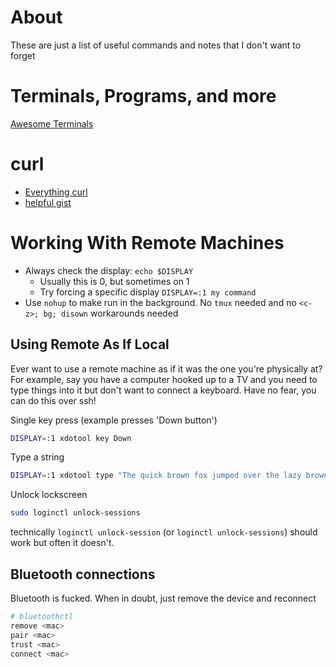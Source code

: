 # About
These are just a list of useful commands and notes that I don't want to forget

# Terminals, Programs, and more
[Awesome Terminals](https://github.com/cdleon/awesome-terminals)

# curl
- [Everything curl](https://everything.curl.dev/index.html)
- [helpful gist](https://gist.github.com/subfuzion/08c5d85437d5d4f00e58)

# Working With Remote Machines
- Always check the display: `echo $DISPLAY`
    - Usually this is 0, but sometimes on 1
    - Try forcing a specific display `DISPLAY=:1 my command`
- Use `nohup` to make run in the background. No `tmux` needed and no `<c-z>; bg;
disown` workarounds needed

## Using Remote As If Local
Ever want to use a remote machine as if it was the one you're physically at?
For example, say you have a computer hooked up to a TV and you need to type
things into it but don't want to connect a keyboard.
Have no fear, you can do this over ssh!

Single key press (example presses 'Down button')
```bash
DISPLAY=:1 xdotool key Down
```

Type a string
```bash
DISPLAY=:1 xdotool type "The quick brown fox jumped over the lazy brown dog."
```
Unlock lockscreen
```bash
sudo loginctl unlock-sessions
```
technically `loginctl unlock-session` (or `loginctl unlock-sessions`) should
work but often it doesn't.

## Bluetooth connections
Bluetooth is fucked. 
When in doubt, just remove the device and reconnect
```bash
# bluetoothctl
remove <mac>
pair <mac>
trust <mac>
connect <mac>
```
